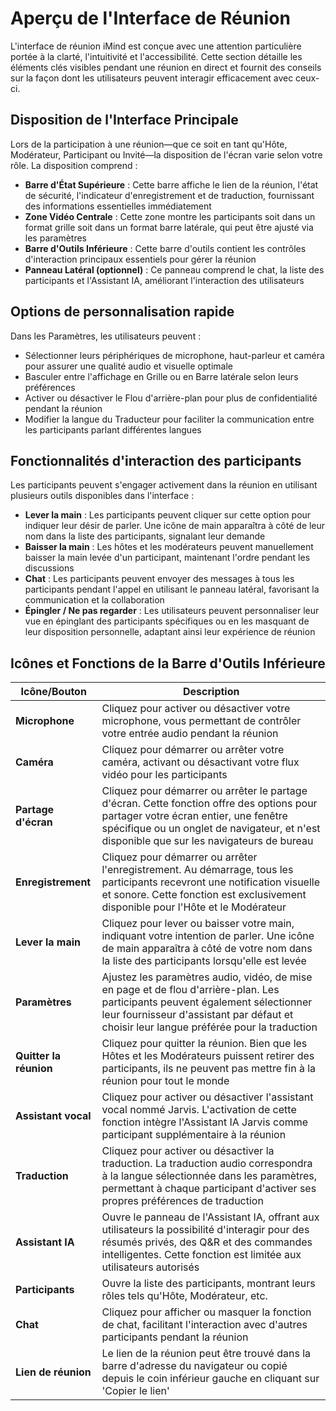 # Aperçu de l\'Interface de Réunion

L\'interface de réunion iMind est conçue avec une attention particulière portée à la clarté, l\'intuitivité et l\'accessibilité. Cette section détaille les éléments clés visibles pendant une réunion en direct et fournit des conseils sur la façon dont les utilisateurs peuvent interagir efficacement avec ceux-ci.

## Disposition de l'Interface Principale

Lors de la participation à une réunion—que ce soit en tant qu'Hôte, Modérateur, Participant ou Invité—la disposition de l'écran varie selon votre rôle. La disposition comprend :

- **Barre d'État Supérieure** : Cette barre affiche le lien de la réunion, l'état de sécurité, l'indicateur d'enregistrement et de traduction, fournissant des informations essentielles immédiatement
- **Zone Vidéo Centrale** : Cette zone montre les participants soit dans un format grille soit dans un format barre latérale, qui peut être ajusté via les paramètres
- **Barre d'Outils Inférieure** : Cette barre d'outils contient les contrôles d'interaction principaux essentiels pour gérer la réunion
- **Panneau Latéral (optionnel)** : Ce panneau comprend le chat, la liste des participants et l'Assistant IA, améliorant l'interaction des utilisateurs

## Options de personnalisation rapide

Dans les Paramètres, les utilisateurs peuvent :

- Sélectionner leurs périphériques de microphone, haut-parleur et caméra pour assurer une qualité audio et visuelle optimale
- Basculer entre l\'affichage en Grille ou en Barre latérale selon leurs préférences
- Activer ou désactiver le Flou d\'arrière-plan pour plus de confidentialité pendant la réunion
- Modifier la langue du Traducteur pour faciliter la communication entre les participants parlant différentes langues

## Fonctionnalités d\'interaction des participants

Les participants peuvent s\'engager activement dans la réunion en utilisant plusieurs outils disponibles dans l\'interface :

- **Lever la main** : Les participants peuvent cliquer sur cette option pour indiquer leur désir de parler. Une icône de main apparaîtra à côté de leur nom dans la liste des participants, signalant leur demande
- **Baisser la main** : Les hôtes et les modérateurs peuvent manuellement baisser la main levée d\'un participant, maintenant l\'ordre pendant les discussions
- **Chat** : Les participants peuvent envoyer des messages à tous les participants pendant l\'appel en utilisant le panneau latéral, favorisant la communication et la collaboration
- **Épingler / Ne pas regarder** : Les utilisateurs peuvent personnaliser leur vue en épinglant des participants spécifiques ou en les masquant de leur disposition personnelle, adaptant ainsi leur expérience de réunion

## Icônes et Fonctions de la Barre d\'Outils Inférieure

| Icône/Bouton        | Description                                                                                                                                                                                    |
| ------------------- | ---------------------------------------------------------------------------------------------------------------------------------------------------------------------------------------------- |
| **Microphone**      | Cliquez pour activer ou désactiver votre microphone, vous permettant de contrôler votre entrée audio pendant la réunion                                                                       |
| **Caméra**          | Cliquez pour démarrer ou arrêter votre caméra, activant ou désactivant votre flux vidéo pour les participants                                                                                |
| **Partage d\'écran** | Cliquez pour démarrer ou arrêter le partage d\'écran. Cette fonction offre des options pour partager votre écran entier, une fenêtre spécifique ou un onglet de navigateur, et n\'est disponible que sur les navigateurs de bureau |
| **Enregistrement**  | Cliquez pour démarrer ou arrêter l\'enregistrement. Au démarrage, tous les participants recevront une notification visuelle et sonore. Cette fonction est exclusivement disponible pour l\'Hôte et le Modérateur |
| **Lever la main**   | Cliquez pour lever ou baisser votre main, indiquant votre intention de parler. Une icône de main apparaîtra à côté de votre nom dans la liste des participants lorsqu\'elle est levée        |
| **Paramètres**      | Ajustez les paramètres audio, vidéo, de mise en page et de flou d\'arrière-plan. Les participants peuvent également sélectionner leur fournisseur d\'assistant par défaut et choisir leur langue préférée pour la traduction |
| **Quitter la réunion** | Cliquez pour quitter la réunion. Bien que les Hôtes et les Modérateurs puissent retirer des participants, ils ne peuvent pas mettre fin à la réunion pour tout le monde                    |
| **Assistant vocal** | Cliquez pour activer ou désactiver l\'assistant vocal nommé Jarvis. L\'activation de cette fonction intègre l\'Assistant IA Jarvis comme participant supplémentaire à la réunion              |
| **Traduction**      | Cliquez pour activer ou désactiver la traduction. La traduction audio correspondra à la langue sélectionnée dans les paramètres, permettant à chaque participant d\'activer ses propres préférences de traduction |
| **Assistant IA**    | Ouvre le panneau de l\'Assistant IA, offrant aux utilisateurs la possibilité d\'interagir pour des résumés privés, des Q&R et des commandes intelligentes. Cette fonction est limitée aux utilisateurs autorisés |
| **Participants**    | Ouvre la liste des participants, montrant leurs rôles tels qu\'Hôte, Modérateur, etc.                                                                                                         |
| **Chat**            | Cliquez pour afficher ou masquer la fonction de chat, facilitant l\'interaction avec d\'autres participants pendant la réunion                                                                 |
| **Lien de réunion** | Le lien de la réunion peut être trouvé dans la barre d\'adresse du navigateur ou copié depuis le coin inférieur gauche en cliquant sur \'Copier le lien\'                                   |